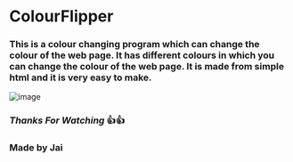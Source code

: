 # ColourFlipper
### This is a **colour changing program** which can change the colour of the web page. It has different colours in which you can change the colour of the web page. It is made from simple html and it is very easy to make.
![image](https://user-images.githubusercontent.com/79037585/112262148-298b2c80-8c93-11eb-81cf-2321efcf6160.png)
### _Thanks For Watching_ :+1::+1:
### **Made by Jai**
